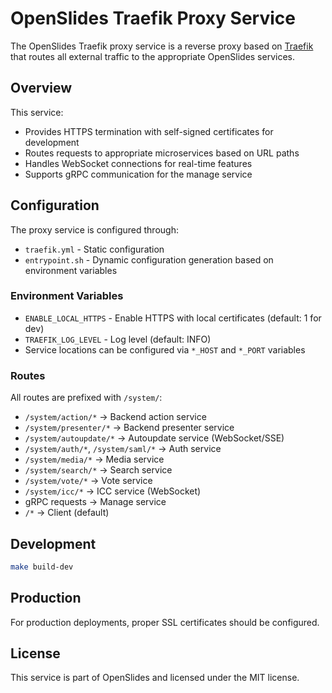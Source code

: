 # OpenSlides Traefik Proxy Service

The OpenSlides Traefik proxy service is a reverse proxy based on [Traefik](https://traefik.io/) that routes all external traffic to the appropriate OpenSlides services.

## Overview

This service:
- Provides HTTPS termination with self-signed certificates for development
- Routes requests to appropriate microservices based on URL paths
- Handles WebSocket connections for real-time features
- Supports gRPC communication for the manage service

## Configuration

The proxy service is configured through:
- `traefik.yml` - Static configuration
- `entrypoint.sh` - Dynamic configuration generation based on environment variables

### Environment Variables

- `ENABLE_LOCAL_HTTPS` - Enable HTTPS with local certificates (default: 1 for dev)
- `TRAEFIK_LOG_LEVEL` - Log level (default: INFO)
- Service locations can be configured via `*_HOST` and `*_PORT` variables

### Routes

All routes are prefixed with `/system/`:
- `/system/action/*` → Backend action service
- `/system/presenter/*` → Backend presenter service  
- `/system/autoupdate/*` → Autoupdate service (WebSocket/SSE)
- `/system/auth/*`, `/system/saml/*` → Auth service
- `/system/media/*` → Media service
- `/system/search/*` → Search service
- `/system/vote/*` → Vote service
- `/system/icc/*` → ICC service (WebSocket)
- gRPC requests → Manage service
- `/*` → Client (default)

## Development

```bash
make build-dev
```

## Production

For production deployments, proper SSL certificates should be configured.

## License

This service is part of OpenSlides and licensed under the MIT license.